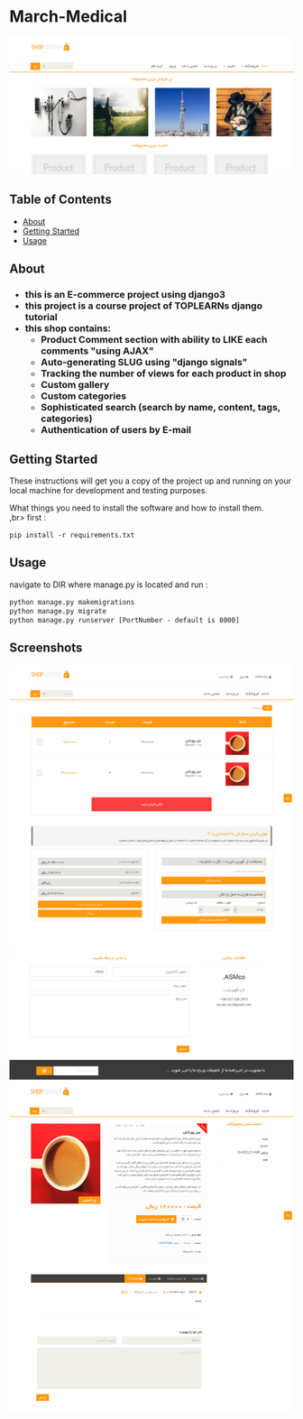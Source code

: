 # March-Medical
<img src="https://raw.githubusercontent.com/siavashMehran/MarchMedical-OnlineShop/main/March-Medical_thumb%20(1).png">

## Table of Contents

- [About](#about)
- [Getting Started](#getting_started)
- [Usage](#usage)

## About <a name = "about"></a>

<h3><ul>
  <li>this is an E-commerce project using django3</li>
  <li>this project is a course project of TOPLEARNs django tutorial</li>
  <li>this shop contains: <ul> 
    <li>Product Comment section with ability to LIKE each comments "using AJAX"</li>
    <li>Auto-generating SLUG using "django signals" </li>
    <li>Tracking the number of views for each product in shop </li>
    <li>Custom gallery</li>
    <li>Custom categories</li>
    <li>Sophisticated search (search by name, content, tags, categories)</li>
    <li>Authentication of users by E-mail</li>
    </ul>
  </li>
</ul></h3>


## Getting Started <a name = "getting_started"></a>

These instructions will get you a copy of the project up and running on your local machine for development and testing purposes.

What things you need to install the software and how to install them.<br>,br>
first :<br>
```
pip install -r requirements.txt 
```

## Usage <a name = "usage"></a>
navigate to DIR where manage.py is located and run :
```
python manage.py makemigrations
python manage.py migrate
python manage.py runserver [PortNumber - default is 8000]
```

## Screenshots
<img src="https://raw.githubusercontent.com/siavashMehran/MarchMedical-OnlineShop/main/March-Medical_thumb%20(2).png">
<img src="https://raw.githubusercontent.com/siavashMehran/MarchMedical-OnlineShop/main/March-Medical_thumb%20(3).png">
<img src="https://raw.githubusercontent.com/siavashMehran/MarchMedical-OnlineShop/main/March-Medical_thumb%20(4).png">
